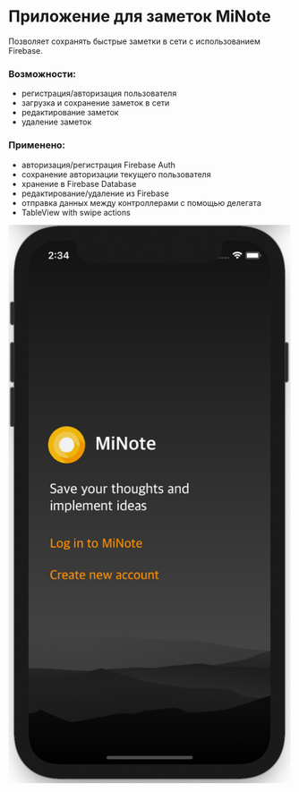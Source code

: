 # Приложение для заметок MiNote

Позволяет сохранять быстрые заметки в сети с использованием Firebase. 

### Возможности:
- регистрация/авторизация пользователя
- загрузка и сохранение заметок в сети
- редактирование заметок
- удаление заметок

### Применено:
- авторизация/регистрация Firebase Auth
- сохранение авторизации текущего пользователя
- хранение в Firebase Database
- редактирование/удаление из Firebase
- отправка данных между контроллерами с помощью делегата
- TableView with swipe actions


![Welcome](https://github.com/exelex/minote/blob/main/minote1.jpg)
